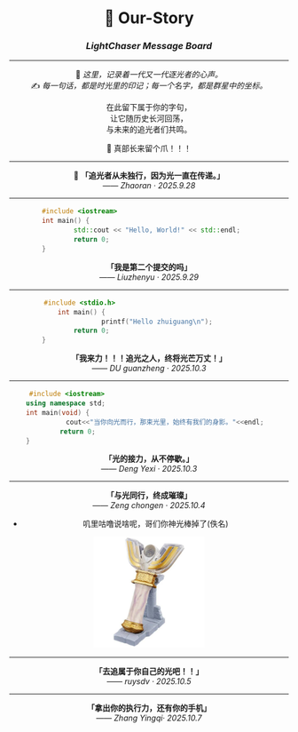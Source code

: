 <div align="center">

# 🌌 Our-Story  
### *LightChaser Message Board*  

---

💫 *这里，记录着一代又一代逐光者的心声。*  
✍️ *每一句话，都是时光里的印记；每一个名字，都是群星中的坐标。*  

在此留下属于你的字句，  
让它随历史长河回荡，  
与未来的追光者们共鸣。  

🐾 真部长来留个爪！！！  

---

🌟 **「追光者从未独行，因为光一直在传递。」**  
—— *Zhaoran · 2025.9.28*  

---

```cpp
#include <iostream>                                   
int main() {                                          
    std::cout << "Hello, World!" << std::endl;
    return 0;                                 
}                                                     
```

 **「我是第二个提交的吗」**  
 —— *Liuzhenyu · 2025.9.29*

---

```c
#include <stdio.h>                                   
int main() {                                  
    printf("Hello zhuiguang\n");
    return 0;                                 
}                                                     
```

**「我来力！！！追光之人，终将光芒万丈！」**  
—— *DU guanzheng · 2025.10.3*

---

```cpp
     #include <iostream>                                                
    using namespace std;                                              
    int main(void) {                                                  
        cout<<"当你向光而行，那束光里，始终有我们的身影。"<<endl;
        return 0;                                            
    }                                                                 
```

**「光的接力，从不停歇。」**  
—— *Deng Yexi · 2025.10.3*

---


**「与光同行，终成璀璨」**  
—— *Zeng chongen · 2025.10.4*

 * 叽里咕噜说啥呢，哥们你神光棒掉了(佚名)

  <img src="https://github.com/LightChaser-Space-Station/Our-story/blob/main/assets/images/light.jpeg?raw=true" alt="神光棒" width="200" height="200"/>


---
**「去追属于你自己的光吧！！」**  
—— *ruysdv · 2025.10.5*

---
**「拿出你的执行力，还有你的手机」**  
—— *Zhang Yingqi· 2025.10.7*
